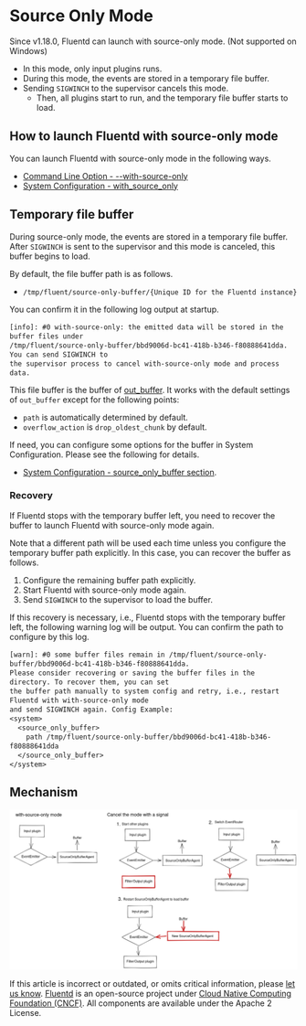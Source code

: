 # Source Only Mode

Since v1.18.0, Fluentd can launch with source-only mode.
(Not supported on Windows)

* In this mode, only input plugins runs.
* During this mode, the events are stored in a temporary file buffer.
* Sending `SIGWINCH` to the supervisor cancels this mode.
  * Then, all plugins start to run, and the temporary file buffer starts to load.

## How to launch Fluentd with source-only mode

You can launch Fluentd with source-only mode in the following ways.

* [Command Line Option - --with-source-only](command-line-option.md)
* [System Configuration - with_source_only](system-config.md#with_source_only)

## Temporary file buffer

During source-only mode, the events are stored in a temporary file buffer.
After `SIGWINCH` is sent to the supervisor and this mode is canceled, this buffer begins to load.

By default, the file buffer path is as follows.

* `/tmp/fluent/source-only-buffer/{Unique ID for the Fluentd instance}`

You can confirm it in the following log output at startup.

```
[info]: #0 with-source-only: the emitted data will be stored in the buffer files under
/tmp/fluent/source-only-buffer/bbd9006d-bc41-418b-b346-f80888641dda. You can send SIGWINCH to
the supervisor process to cancel with-source-only mode and process data.
```

This file buffer is the buffer of [out_buffer](../output/buffer.md).
It works with the default settings of `out_buffer` except for the following points:

* `path` is automatically determined by default.
* `overflow_action` is `drop_oldest_chunk` by default.

If need, you can configure some options for the buffer in System Configuration.
Please see the following for details.

* [System Configuration - source_only_buffer section](system-config.md#less-than-source_only_buffer-greater-than-section).

### Recovery

If Fluentd stops with the temporary buffer left, you need to recover the buffer to launch Fluentd with source-only mode again.

Note that a different path will be used each time unless you configure the temporary buffer path explicitly.
In this case, you can recover the buffer as follows.

1. Configure the remaining buffer path explicitly.
1. Start Fluentd with source-only mode again.
1. Send `SIGWINCH` to the supervisor to load the buffer.

If this recovery is necessary, i.e., Fluentd stops with the temporary buffer left, the following warning log will be output.
You can confirm the path to configure by this log.

```
[warn]: #0 some buffer files remain in /tmp/fluent/source-only-buffer/bbd9006d-bc41-418b-b346-f80888641dda.
Please consider recovering or saving the buffer files in the directory. To recover them, you can set
the buffer path manually to system config and retry, i.e., restart Fluentd with with-source-only mode
and send SIGWINCH again. Config Example:
<system>
  <source_only_buffer>
    path /tmp/fluent/source-only-buffer/bbd9006d-bc41-418b-b346-f80888641dda
  </source_only_buffer>
</system>
```

## Mechanism

![source-only-mode mechanism](../.gitbook/assets/source-only-mode-mechanism.png)

If this article is incorrect or outdated, or omits critical information, please [let us know](https://github.com/fluent/fluentd-docs-gitbook/issues?state=open). [Fluentd](http://www.fluentd.org/) is an open-source project under [Cloud Native Computing Foundation \(CNCF\)](https://cncf.io/). All components are available under the Apache 2 License.
